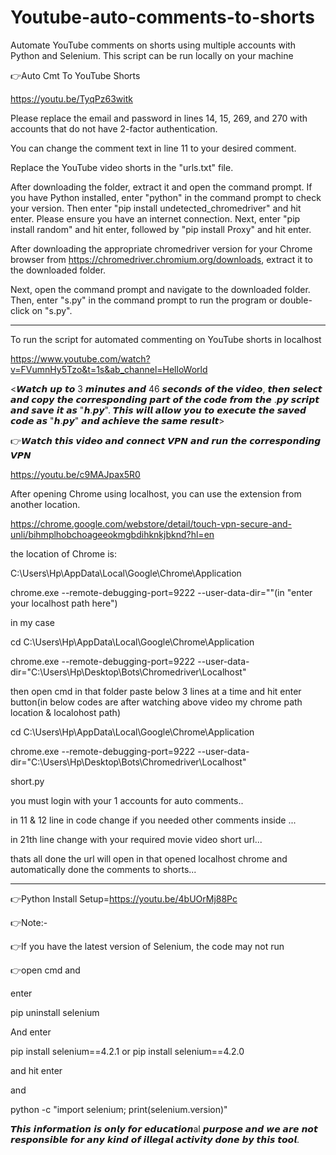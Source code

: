 # Youtube-auto-comments-to-shorts

Automate YouTube comments on shorts using multiple accounts with Python and Selenium. This script can be run locally on your machine

👉Auto Cmt To YouTube Shorts

https://youtu.be/TyqPz63witk

Please replace the email and password in lines 14, 15, 269, and 270 with accounts that do not have 2-factor authentication.

You can change the comment text in line 11 to your desired comment.

Replace the YouTube video shorts in the "urls.txt" file.

After downloading the folder, extract it and open the command prompt. If you have Python installed, enter "python" in the command prompt to check your version. Then enter "pip install undetected_chromedriver" and hit enter. Please ensure you have an internet connection. Next, enter "pip install random" and hit enter, followed by "pip install Proxy" and hit enter.

After downloading the appropriate chromedriver version for your Chrome browser from https://chromedriver.chromium.org/downloads, extract it to the downloaded folder.

Next, open the command prompt and navigate to the downloaded folder. Then, enter "s.py" in the command prompt to run the program or double-click on "s.py".

_____________________________________________________________________________________________________________________________________________________________

To run the script for automated commenting on YouTube shorts in localhost

https://www.youtube.com/watch?v=FVumnHy5Tzo&t=1s&ab_channel=HelloWorld

<𝙒𝙖𝙩𝙘𝙝 𝙪𝙥 𝙩𝙤 3 𝙢𝙞𝙣𝙪𝙩𝙚𝙨 𝙖𝙣𝙙 46 𝙨𝙚𝙘𝙤𝙣𝙙𝙨 𝙤𝙛 𝙩𝙝𝙚 𝙫𝙞𝙙𝙚𝙤, 𝙩𝙝𝙚𝙣 𝙨𝙚𝙡𝙚𝙘𝙩 𝙖𝙣𝙙 𝙘𝙤𝙥𝙮 𝙩𝙝𝙚 𝙘𝙤𝙧𝙧𝙚𝙨𝙥𝙤𝙣𝙙𝙞𝙣𝙜 𝙥𝙖𝙧𝙩 𝙤𝙛 𝙩𝙝𝙚 𝙘𝙤𝙙𝙚 𝙛𝙧𝙤𝙢 𝙩𝙝𝙚 .𝙥𝙮 𝙨𝙘𝙧𝙞𝙥𝙩 𝙖𝙣𝙙 𝙨𝙖𝙫𝙚 𝙞𝙩 𝙖𝙨 "𝙝.𝙥𝙮". 𝙏𝙝𝙞𝙨 𝙬𝙞𝙡𝙡 𝙖𝙡𝙡𝙤𝙬 𝙮𝙤𝙪 𝙩𝙤 𝙚𝙭𝙚𝙘𝙪𝙩𝙚 𝙩𝙝𝙚 𝙨𝙖𝙫𝙚𝙙 𝙘𝙤𝙙𝙚 𝙖𝙨 "𝙝.𝙥𝙮" 𝙖𝙣𝙙 𝙖𝙘𝙝𝙞𝙚𝙫𝙚 𝙩𝙝𝙚 𝙨𝙖𝙢𝙚 𝙧𝙚𝙨𝙪𝙡𝙩>

👉𝙒𝙖𝙩𝙘𝙝 𝙩𝙝𝙞𝙨 𝙫𝙞𝙙𝙚𝙤 𝙖𝙣𝙙 𝙘𝙤𝙣𝙣𝙚𝙘𝙩 𝙑𝙋𝙉 𝙖𝙣𝙙 𝙧𝙪𝙣 𝙩𝙝𝙚 𝙘𝙤𝙧𝙧𝙚𝙨𝙥𝙤𝙣𝙙𝙞𝙣𝙜 𝙑𝙋𝙉 

https://youtu.be/c9MAJpax5R0

After opening Chrome using localhost, you can use the extension from another location.

https://chrome.google.com/webstore/detail/touch-vpn-secure-and-unli/bihmplhobchoageeokmgbdihknkjbknd?hl=en

the location of Chrome is:

C:\Users\Hp\AppData\Local\Google\Chrome\Application

chrome.exe --remote-debugging-port=9222 --user-data-dir=""(in "enter your localhost path here")

in my case

cd C:\Users\Hp\AppData\Local\Google\Chrome\Application

chrome.exe --remote-debugging-port=9222 --user-data-dir="C:\Users\Hp\Desktop\Bots\Chromedriver\Localhost"

then open cmd in that folder paste below 3 lines at a time and hit enter button(in below codes are after watching above video my chrome path location & localohost path)

cd C:\Users\Hp\AppData\Local\Google\Chrome\Application

chrome.exe --remote-debugging-port=9222 --user-data-dir="C:\Users\Hp\Desktop\Bots\Chromedriver\Localhost"

short.py

you must login with your 1 accounts for auto comments..

in 11 & 12 line in code change if you needed other comments inside ...

in 21th line change with your required movie video short url...

thats all done the url will open in that opened localhost chrome and automatically done the comments to shorts...

_______________________________________________________________________________________________________________________________________________________________________


👉Python Install Setup=https://youtu.be/4bUOrMj88Pc

👉Note:-

👉If you have the latest version of Selenium, the code may not run

👉open cmd and

enter

pip uninstall selenium

And enter

pip install selenium==4.2.1 or pip install selenium==4.2.0

and hit enter

and

python -c "import selenium; print(selenium.version)"

𝙏𝙝𝙞𝙨 𝙞𝙣𝙛𝙤𝙧𝙢𝙖𝙩𝙞𝙤𝙣 𝙞𝙨 𝙤𝙣𝙡𝙮 𝙛𝙤𝙧 𝙚𝙙𝙪𝙘𝙖𝙩𝙞𝙤𝙣al 𝙥𝙪𝙧𝙥𝙤𝙨𝙚 𝙖𝙣𝙙 𝙬𝙚 𝙖𝙧𝙚 𝙣𝙤𝙩 𝙧𝙚𝙨𝙥𝙤𝙣𝙨𝙞𝙗𝙡𝙚 𝙛𝙤𝙧 𝙖𝙣𝙮 𝙠𝙞𝙣𝙙 𝙤𝙛 𝙞𝙡𝙡𝙚𝙜𝙖𝙡 𝙖𝙘𝙩𝙞𝙫𝙞𝙩𝙮 𝙙𝙤𝙣𝙚 𝙗𝙮 𝙩𝙝𝙞𝙨 𝙩𝙤𝙤𝙡.
